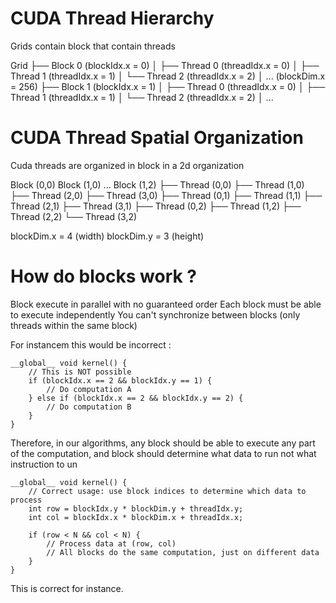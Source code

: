 # CUDA Thread Hierarchy

Grids contain block that contain threads

Grid
├── Block 0 (blockIdx.x = 0)
│   ├── Thread 0 (threadIdx.x = 0)
│   ├── Thread 1 (threadIdx.x = 1)
│   └── Thread 2 (threadIdx.x = 2)
│      ... (blockDim.x = 256)
├── Block 1 (blockIdx.x = 1)
│   ├── Thread 0 (threadIdx.x = 0)
│   ├── Thread 1 (threadIdx.x = 1)
│   └── Thread 2 (threadIdx.x = 2)
│      ...

# CUDA Thread Spatial Organization

Cuda threads are organized in block in a 2d organization 

Block (0,0)
Block (1,0)
...
Block (1,2)
├── Thread (0,0)
├── Thread (1,0) 
├── Thread (2,0)
├── Thread (3,0)
├── Thread (0,1)
├── Thread (1,1)
├── Thread (2,1) 
├── Thread (3,1)
├── Thread (0,2)
├── Thread (1,2)
├── Thread (2,2)
└── Thread (3,2)

blockDim.x = 4 (width)
blockDim.y = 3 (height)

# How do blocks work ? 

Block execute in parallel with no guaranteed order
Each block must be able to execute independently 
You can't synchronize between blocks (only threads within the same block)

For instancem this would be incorrect :

```cuda
__global__ void kernel() {
    // This is NOT possible
    if (blockIdx.x == 2 && blockIdx.y == 1) {
        // Do computation A
    } else if (blockIdx.x == 2 && blockIdx.y == 2) {
        // Do computation B
    }
}
```

Therefore, in our algorithms, any block should be able to execute any part of the computation, and block should determine what data to run not what instruction to un 

```cuda
__global__ void kernel() {
    // Correct usage: use block indices to determine which data to process
    int row = blockIdx.y * blockDim.y + threadIdx.y;
    int col = blockIdx.x * blockDim.x + threadIdx.x;
    
    if (row < N && col < N) {
        // Process data at (row, col)
        // All blocks do the same computation, just on different data
    }
}
```

This is correct for instance. 
